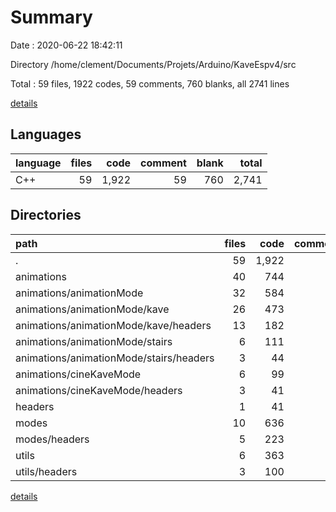 # Summary

Date : 2020-06-22 18:42:11

Directory /home/clement/Documents/Projets/Arduino/KaveEspv4/src

Total : 59 files,  1922 codes, 59 comments, 760 blanks, all 2741 lines

[details](details.md)

## Languages
| language | files | code | comment | blank | total |
| :--- | ---: | ---: | ---: | ---: | ---: |
| C++ | 59 | 1,922 | 59 | 760 | 2,741 |

## Directories
| path | files | code | comment | blank | total |
| :--- | ---: | ---: | ---: | ---: | ---: |
| . | 59 | 1,922 | 59 | 760 | 2,741 |
| animations | 40 | 744 | 5 | 368 | 1,117 |
| animations/animationMode | 32 | 584 | 5 | 293 | 882 |
| animations/animationMode/kave | 26 | 473 | 5 | 249 | 727 |
| animations/animationMode/kave/headers | 13 | 182 | 1 | 104 | 287 |
| animations/animationMode/stairs | 6 | 111 | 0 | 44 | 155 |
| animations/animationMode/stairs/headers | 3 | 44 | 0 | 24 | 68 |
| animations/cineKaveMode | 6 | 99 | 0 | 48 | 147 |
| animations/cineKaveMode/headers | 3 | 41 | 0 | 23 | 64 |
| headers | 1 | 41 | 1 | 19 | 61 |
| modes | 10 | 636 | 20 | 216 | 872 |
| modes/headers | 5 | 223 | 8 | 89 | 320 |
| utils | 6 | 363 | 15 | 95 | 473 |
| utils/headers | 3 | 100 | 4 | 40 | 144 |

[details](details.md)